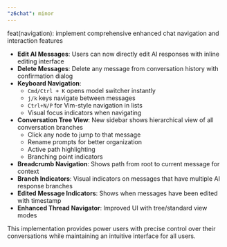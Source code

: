 ```yaml
---
"z6chat": minor
---
```


feat(navigation): implement comprehensive enhanced chat navigation and interaction features

- **Edit AI Messages**: Users can now directly edit AI responses with inline editing interface
- **Delete Messages**: Delete any message from conversation history with confirmation dialog
- **Keyboard Navigation**:
  - `Cmd/Ctrl + K` opens model switcher instantly
  - `j/k` keys navigate between messages
  - `Ctrl+N/P` for Vim-style navigation in lists
  - Visual focus indicators when navigating
- **Conversation Tree View**: New sidebar shows hierarchical view of all conversation branches
  - Click any node to jump to that message
  - Rename prompts for better organization
  - Active path highlighting
  - Branching point indicators
- **Breadcrumb Navigation**: Shows path from root to current message for context
- **Branch Indicators**: Visual indicators on messages that have multiple AI response branches
- **Edited Message Indicators**: Shows when messages have been edited with timestamp
- **Enhanced Thread Navigator**: Improved UI with tree/standard view modes

This implementation provides power users with precise control over their conversations while maintaining an intuitive interface for all users.
